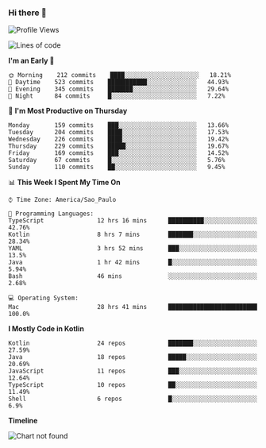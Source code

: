 ### Hi there 👋

<!--
**fernandonogueira/fernandonogueira** is a ✨ _special_ ✨ repository because its `README.md` (this file) appears on your GitHub profile.

Here are some ideas to get you started:

- 🔭 I’m currently working on ...
- 🌱 I’m currently learning ...
- 👯 I’m looking to collaborate on ...
- 🤔 I’m looking for help with ...
- 💬 Ask me about ...
- 📫 How to reach me: ...
- 😄 Pronouns: ...
- ⚡ Fun fact: ...
-->

<!--START_SECTION:waka-->
![Profile Views](http://img.shields.io/badge/Profile%20Views-6-blue)

![Lines of code](https://img.shields.io/badge/From%20Hello%20World%20I%27ve%20Written-456950%20lines%20of%20code-blue)

**I'm an Early 🐤** 

```text
🌞 Morning    212 commits    ████░░░░░░░░░░░░░░░░░░░░░   18.21% 
🌆 Daytime    523 commits    ███████████░░░░░░░░░░░░░░   44.93% 
🌃 Evening    345 commits    ███████░░░░░░░░░░░░░░░░░░   29.64% 
🌙 Night      84 commits     █░░░░░░░░░░░░░░░░░░░░░░░░   7.22%

```
📅 **I'm Most Productive on Thursday** 

```text
Monday       159 commits    ███░░░░░░░░░░░░░░░░░░░░░░   13.66% 
Tuesday      204 commits    ████░░░░░░░░░░░░░░░░░░░░░   17.53% 
Wednesday    226 commits    ████░░░░░░░░░░░░░░░░░░░░░   19.42% 
Thursday     229 commits    █████░░░░░░░░░░░░░░░░░░░░   19.67% 
Friday       169 commits    ███░░░░░░░░░░░░░░░░░░░░░░   14.52% 
Saturday     67 commits     █░░░░░░░░░░░░░░░░░░░░░░░░   5.76% 
Sunday       110 commits    ██░░░░░░░░░░░░░░░░░░░░░░░   9.45%

```


📊 **This Week I Spent My Time On** 

```text
⌚︎ Time Zone: America/Sao_Paulo

💬 Programming Languages: 
TypeScript               12 hrs 16 mins      ██████████░░░░░░░░░░░░░░░   42.76% 
Kotlin                   8 hrs 7 mins        ███████░░░░░░░░░░░░░░░░░░   28.34% 
YAML                     3 hrs 52 mins       ███░░░░░░░░░░░░░░░░░░░░░░   13.5% 
Java                     1 hr 42 mins        █░░░░░░░░░░░░░░░░░░░░░░░░   5.94% 
Bash                     46 mins             ░░░░░░░░░░░░░░░░░░░░░░░░░   2.68%

💻 Operating System: 
Mac                      28 hrs 41 mins      █████████████████████████   100.0%

```

**I Mostly Code in Kotlin** 

```text
Kotlin                   24 repos            ███████░░░░░░░░░░░░░░░░░░   27.59% 
Java                     18 repos            █████░░░░░░░░░░░░░░░░░░░░   20.69% 
JavaScript               11 repos            ███░░░░░░░░░░░░░░░░░░░░░░   12.64% 
TypeScript               10 repos            ██░░░░░░░░░░░░░░░░░░░░░░░   11.49% 
Shell                    6 repos             █░░░░░░░░░░░░░░░░░░░░░░░░   6.9%

```


**Timeline**

![Chart not found](https://raw.githubusercontent.com/fernandonogueira/fernandonogueira/master/charts/bar_graph.png) 


<!--END_SECTION:waka-->
